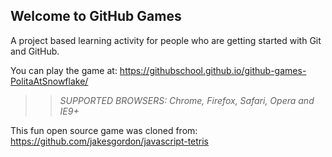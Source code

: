 ## Welcome to GitHub Games

A project based learning activity for people who are getting started with Git and GitHub.

You can play the game at: https://githubschool.github.io/github-games-PolitaAtSnowflake/

>> _*SUPPORTED BROWSERS*: Chrome, Firefox, Safari, Opera and IE9+_

This fun open source game was cloned from: https://github.com/jakesgordon/javascript-tetris
